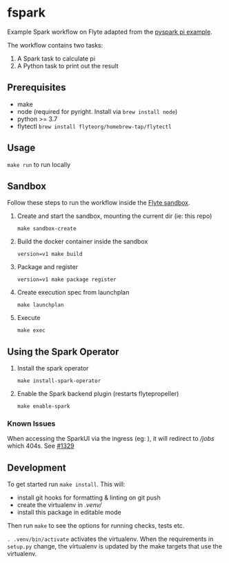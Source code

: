 # fspark

Example Spark workflow on Flyte adapted from the [pyspark pi example](https://docs.flyte.org/projects/cookbook/en/latest/auto/integrations/kubernetes/k8s_spark/pyspark_pi.html).

The workflow contains two tasks:

1. A Spark task to calculate pi
1. A Python task to print out the result

## Prerequisites

- make
- node (required for pyright. Install via `brew install node`)
- python >= 3.7
- flytectl `brew install flyteorg/homebrew-tap/flytectl`

## Usage

`make run` to run locally

## Sandbox

Follow these steps to run the workflow inside the [Flyte sandbox](https://docs.flyte.org/en/latest/deployment/sandbox.html).

1. Create and start the sandbox, mounting the current dir (ie: this repo)

   ```
   make sandbox-create
   ```

1. Build the docker container inside the sandbox

   ```
   version=v1 make build
   ```

1. Package and register

   ```
   version=v1 make package register
   ```

1. Create execution spec from launchplan

   ```
   make launchplan
   ```

1. Execute

   ```
   make exec
   ```

## Using the Spark Operator

1. Install the spark operator

    ```
    make install-spark-operator
    ```

1. Enable the Spark backend plugin (restarts flytepropeller)

    ```
    make enable-spark
    ```

### Known Issues

When accessing the SparkUI via the ingress (eg: []()), it will redirect to _/jobs_ which 404s. See [#1329](https://github.com/GoogleCloudPlatform/spark-on-k8s-operator/issues/1329)

## Development

To get started run `make install`. This will:

- install git hooks for formatting & linting on git push
- create the virtualenv in _.venv/_
- install this package in editable mode

Then run `make` to see the options for running checks, tests etc.

`. .venv/bin/activate` activates the virtualenv. When the requirements in `setup.py` change, the virtualenv is updated by the make targets that use the virtualenv.

